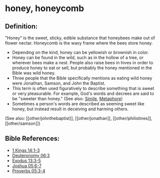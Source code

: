 # honey, honeycomb #

## Definition: ##

"Honey" is the sweet, sticky, edible substance that honeybees make out of flower nectar. Honeycomb is the waxy frame where the bees store honey.

* Depending on the kind, honey can be yellowish or brownish in color.
* Honey can be found in the wild, such as in the hollow of a tree, or wherever bees make a nest. People also raise bees in hives in order to produce honey to eat or sell, but probably the honey mentioned in the Bible was wild honey.
* Three people that the Bible specifically mentions as eating wild honey were Jonathan, Samson, and John the Baptist.
* This term is often used figuratively to describe something that is sweet or very pleasurable. For example, God's words and decrees are said to be "sweeter than honey." (See also: [Simile](en/ta-vol1/translate/man/figs-simile), [Metaphore](en/ta-vol1/translate/man/figs-metaphore))
* Sometimes a person's words are described as seeming sweet like honey, but instead result in deceiving and harming others.

(See also: [[other/johnthebaptist]], [[other/jonathan]], [[other/philistines]], [[other/samson]])

## Bible References: ##

* [1 Kings 14:1-3](en/tn/1ki/help/14/01)
* [Deuteronomy 06:3](en/tn/deu/help/06/03)
* [Exodus 13:3-5](en/tn/exo/help/13/03)
* [Joshua 05:6-7](en/tn/jos/help/05/06)
* [Proverbs 05:3-4](en/tn/pro/help/05/03)